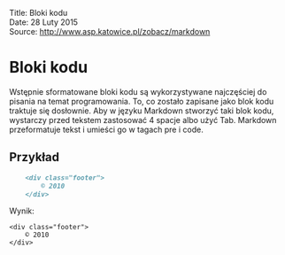 Title: 		Bloki kodu  
Date: 		28 Luty 2015  
Source:     http://www.asp.katowice.pl/zobacz/markdown  

# Bloki kodu

Wstępnie sformatowane bloki kodu są wykorzystywane najczęściej do pisania na temat programowania. 
To, co zostało zapisane jako blok kodu traktuje się dosłownie. 
Aby w języku Markdown stworzyć taki blok kodu, wystarczy przed tekstem zastosować 4 spacje albo użyć Tab. 
Markdown przeformatuje tekst i umieści go w tagach pre i code.

## Przykład

```md
    <div class="footer">
        © 2010
    </div>
```
Wynik:

    <div class="footer">
        © 2010
    </div>
